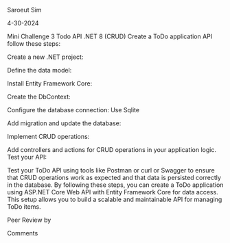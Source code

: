 Saroeut Sim

4-30-2024

Mini Challenge 3 Todo API .NET 8 (CRUD)
Create a ToDo application API follow these steps:

Create a new .NET project:

Define the data model:

Install Entity Framework Core:

Create the DbContext:

Configure the database connection: Use Sqlite

Add migration and update the database:

Implement CRUD operations:

Add controllers and actions for CRUD operations in your application logic.
Test your API:

Test your ToDo API using tools like Postman or curl or Swagger to ensure that CRUD operations work as expected and that data is persisted correctly in the database.
By following these steps, you can create a ToDo application using ASP.NET Core Web API with Entity Framework Core for data access. This setup allows you to build a scalable and maintainable API for managing ToDo items.

Peer Review by

Comments